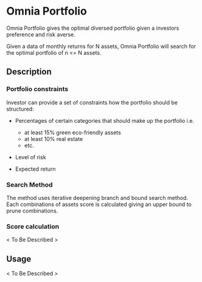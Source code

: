 # Omnia Portfolio

Omnia Portfolio gives the optimal diversed portfolio given
a investors preference and risk averse.

Given a data of monthly returns for N assets, Omnia Portfolio will search for
the optimal portfolio of n <= N assets.

## Description

### Portfolio constraints

Investor can provide a set of constraints how the portfolio should be
structured:

- Percentages of certain categories that should make up the portfolio i.e.

  - at least 15% green eco-friendly assets
  - at least 10% real estate
  - etc.

- Level of risk

- Expected return

### Search Method

The method uses iterative deepening branch and bound search method.
Each combinations of assets score is calculated giving an upper bound
to prune combinations.

### Score calculation

< To Be Described >

## Usage

< To Be Described >
